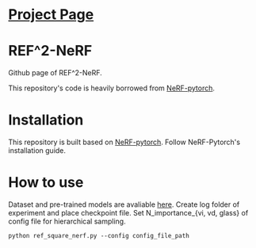 # [Project  Page](https://woo-seok-kim.github.io/ref_square_nerf/)

# REF^2-NeRF
Github page of REF^2-NeRF.

This repository's code is heavily borrowed from [NeRF-pytorch](https://github.com/yenchenlin/nerf-pytorch).

# Installation

This repository is built based on [NeRF-pytorch](https://github.com/yenchenlin/nerf-pytorch). Follow NeRF-Pytorch's installation guide.

# How to use

Dataset and pre-trained models are avaliable [here](https://drive.google.com/drive/folders/11JuIU2H5ATJ2sbh5CVkEpJ_3P0VEl-RT).
Create log folder of experiment and place checkpoint file.
Set N_importance_{vi, vd, glass} of config file for hierarchical sampling.

```
python ref_square_nerf.py --config config_file_path
```
